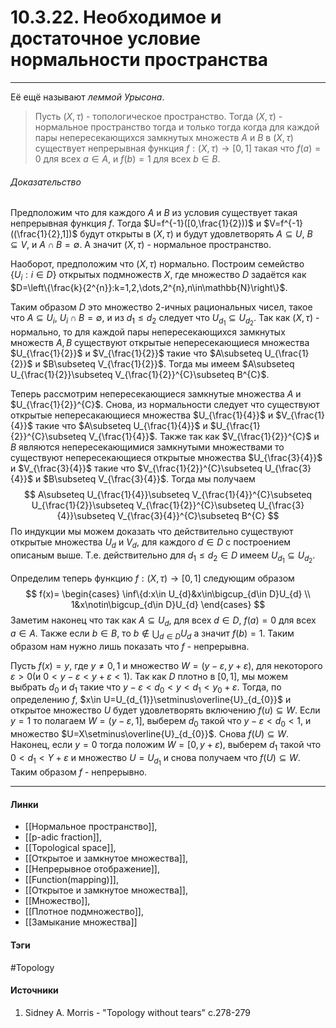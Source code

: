 # 10.3.22. Необходимое и достаточное условие нормальности пространства
***
Её ещё называют *леммой Урысона*.
>Пусть $(X,\tau)$ - топологическое пространство. Тогда $(X,\tau)$ - нормальное пространство тогда и только тогда когда для каждой пары непересекающихся замкнутых множеств $A$ и $B$ в $(X,\tau)$ существует непрерывная функция $f:(X,\tau)\to[0,1]$ такая что $f(a)=0$ для всех $a\in A$, и $f(b)=1$ для всех $b\in B$.
###### Доказательство
Предположим что для каждого $A$ и $B$ из условия существует такая непрерывная функция $f$. Тогда $U=f^{-1}([0,\frac{1}{2}))$ и $V=f^{-1}((\frac{1}{2},1])$ будут открыты в $(X,\tau)$ и будут удовлетворять $A\subseteq U$, $B\subseteq V$, и $A\cap B=\emptyset$. А значит $(X,\tau)$ - нормальное пространство.

Наоборот, предположим что $(X,\tau)$ нормально. Построим семейство $\{U_{i}:i\in D\}$ открытых подмножеств $X$, где множество $D$ задаётся как $D=\left\{\frac{k}{2^{n}}:k=1,2,\dots,2^{n},n\in\mathbb{N}\right\}$.

Таким образом $D$ это множество $2$-ичных рациональных чисел, такое что $A\subseteq U_{i}$, $U_{i}\cap B=\emptyset$, и из $d_{1}\le d_{2}$ следует что $U_{d_{1}}\subseteq U_{d_{2}}$. Так как $(X,\tau)$ - нормально, то для каждой пары непересекающихся замкнутых множеств $A,B$ существуют открытые непересекающиеся множества $U_{\frac{1}{2}}$ и $V_{\frac{1}{2}}$ такие что $A\subseteq U_{\frac{1}{2}}$ и $B\subseteq V_{\frac{1}{2}}$. Тогда мы имеем $A\subseteq U_{\frac{1}{2}}\subseteq V_{\frac{1}{2}}^{C}\subseteq B^{C}$.

Теперь рассмотрим непересекающиеся замкнутые множества $A$ и $U_{\frac{1}{2}}^{C}$. Снова, из нормальности следует что существуют открытые непересакающиеся множества $U_{\frac{1}{4}}$ и $V_{\frac{1}{4}}$ такие что $A\subseteq U_{\frac{1}{4}}$ и $U_{\frac{1}{2}}^{C}\subseteq V_{\frac{1}{4}}$. Также так как $V_{\frac{1}{2}}^{C}$ и $B$ являются непересекающимися замкнутыми множествами то существуют непересекающиеся открытые множества $U_{\frac{3}{4}}$ и $V_{\frac{3}{4}}$ такие что $V_{\frac{1}{2}}^{C}\subseteq U_{\frac{3}{4}}$ и $B\subseteq V_{\frac{3}{4}}$. 
Тогда мы получаем
$$
A\subseteq U_{\frac{1}{4}}\subseteq V_{\frac{1}{4}}^{C}\subseteq U_{\frac{1}{2}}\subseteq V_{\frac{1}{2}}^{C}\subseteq U_{\frac{3}{4}}\subseteq V_{\frac{3}{4}}^{C}\subseteq B^{C}
$$
По индукции мы можем доказать что действительно существуют открытые множества $U_{d}$ и $V_{d}$, для каждого $d\in D$ с построением описаным выше. Т.е. действительно для $d_{1}\le d_{2}\in D$ имеем $U_{d_{1}}\subseteq U_{d_{2}}$.

Определим теперь функцию $f:(X,\tau)\to[0,1]$ следующим образом
$$
f(x)=
\begin{cases}
\inf\{d:x\in U_{d}&x\in\bigcup_{d\in D}U_{d} \\
1&x\notin\bigcup_{d\in D}U_{d}
\end{cases}
$$
Заметим наконец что так как $A\subseteq U_{d}$, для всех $d\in D$, $f(a)=0$ для всех $a\in A$. Также если $b\in B$, то $b\notin\bigcup_{d\in D}U_{d}$ а значит $f(b)=1$. Таким образом нам нужно лишь показать что $f$ - непрерывна.

Пусть $f(x)=y$, где $y\ne0,1$ и множество $W=(y-\varepsilon,y+\varepsilon)$, для некоторого $\varepsilon>0$(и $0<y-\varepsilon<y+\varepsilon<1$). Так как $D$ плотно в $[0,1]$, мы можем выбрать $d_{0}$ и $d_{1}$ такие что $y-\varepsilon<d_{0}<y<d_{1}<y_{0}+\varepsilon$. Тогда, по определению $f$, $x\in U=U_{d_{1}}\setminus\overline{U}_{d_{0}}$ и открытое множество $U$ будет удовлетворять включению $f(u)\subseteq W$. Если $y=1$ то полагаем $W=(y-\varepsilon,1]$, выберем $d_{0}$ такой что $y-\varepsilon<d_{0}<1$, и множество $U=X\setminus\overline{U}_{d_{0}}$. Снова $f(U)\subseteq W$. Наконец, если $y=0$ тогда положим $W=[0,y+\varepsilon)$, выберем $d_{1}$ такой что $0<d_{1}<Y+\varepsilon$ и множество $U=U_{d_{1}}$ и снова получаем что $f(U)\subseteq W$. Таким образом $f$ - непрерывно.
***
#### Линки
- [[Нормальное пространство]],
- [[p-adic fraction]],
- [[Topological space]],
- [[Открытое и замкнутое множества]],
- [[Непрерывное отображение]],
- [[Function(mapping)]],
- [[Открытое и замкнутое множества]],
- [[Множество]],
- [[Плотное подмножество]],
- [[Замыкание множества]]
#### Тэги
 #Topology 
#### Источники
1. Sidney A. Morris - "Topology without tears" c.278-279